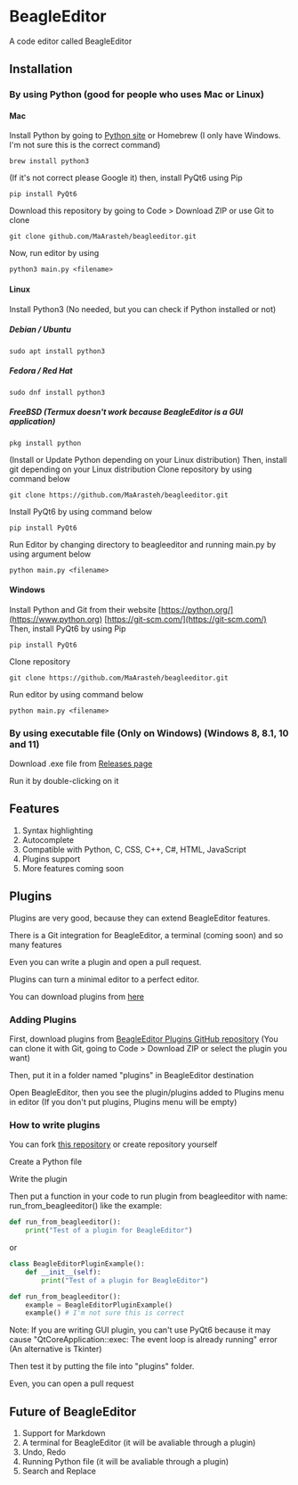 # BeagleEditor
A code editor called BeagleEditor
## Installation
### By using Python (good for people who uses Mac or Linux)
#### Mac
Install Python by going to [Python site](https://www.python.org) or Homebrew (I only have Windows. I'm not sure this is the correct command)
```
brew install python3
```
(If it's not correct please Google it)
then, install PyQt6 using Pip
```
pip install PyQt6
```
Download this repository by going to Code > Download ZIP or use Git to clone
```
git clone github.com/MaArasteh/beagleeditor.git
```
Now, run editor by using
```
python3 main.py <filename>
```
#### Linux
Install Python3 (No needed, but you can check if Python installed or not)
##### Debian / Ubuntu
```
sudo apt install python3
```
##### Fedora / Red Hat
```
sudo dnf install python3
```
##### FreeBSD (Termux doesn't work because BeagleEditor is a GUI application)
```
pkg install python
```
(Install or Update Python depending on your Linux distribution)
Then, install git depending on your Linux distribution
Clone repository by using command below
```
git clone https://github.com/MaArasteh/beagleeditor.git
```
Install PyQt6 by using command below
```
pip install PyQt6
```
Run Editor by changing directory to beagleeditor and running main.py by using argument below
```
python main.py <filename>
```
#### Windows
Install Python and Git from their website
[https://python.org/](https://www.python.org)
[https://git-scm.com/](https://git-scm.com/)
Then, install PyQt6 by using Pip
```
pip install PyQt6
```
Clone repository
```
git clone https://github.com/MaArasteh/beagleeditor.git
```
Run editor by using command below
```
python main.py <filename>
```
### By using executable file (Only on Windows) (Windows 8, 8.1, 10 and 11)
Download .exe file from [Releases page](https://github.com/MaArasteh/beagleeditor/releases)

Run it by double-clicking on it
## Features
1. Syntax highlighting
2. Autocomplete
3. Compatible with Python, C, CSS, C++, C#, HTML, JavaScript
4. Plugins support
5. More features coming soon
## Plugins
Plugins are very good, because they can extend BeagleEditor features. 

There is a Git integration for BeagleEditor, a terminal (coming soon) and so many features

Even you can write a plugin and open a pull request.

Plugins can turn a minimal editor to a perfect editor. 

You can download plugins from [here](https://github.com/MaArasteh/beagleeditor-plugins)
### Adding Plugins
First, download plugins from [BeagleEditor Plugins GitHub repository](https://github.com/MaArasteh/beagleeditor-plugins) (You can clone it with Git, going to Code > Download ZIP or select the plugin you want)

Then, put it in a folder named "plugins" in BeagleEditor destination

Open BeagleEditor, then you see the plugin/plugins added to Plugins menu in editor (If you don't put plugins, Plugins menu will be empty)
### How to write plugins
You can fork [this repository](https://github.com/MaArasteh/beagleeditor-plugins) or create repository yourself

Create a Python file

Write the plugin

Then put a function in your code to run plugin from beagleeditor with name: run_from_beagleeditor() like the example:
```py
def run_from_beagleeditor():
    print("Test of a plugin for BeagleEditor")
```
or
```py
class BeagleEditorPluginExample():
    def __init__(self):
        print("Test of a plugin for BeagleEditor")

def run_from_beagleeditor():
    example = BeagleEditorPluginExample()
    example() # I'm not sure this is correct
```
Note: If you are writing GUI plugin, you can't use PyQt6 because it may cause "QtCoreApplication::exec: The event loop is already running" error (An alternative is Tkinter)

Then test it by putting the file into "plugins" folder.

Even, you can open a pull request
## Future of BeagleEditor
1. Support for Markdown
2. A terminal for BeagleEditor (it will be avaliable through a plugin)
3. Undo, Redo
4. Running Python file (it will be avaliable through a plugin)
5. Search and Replace
